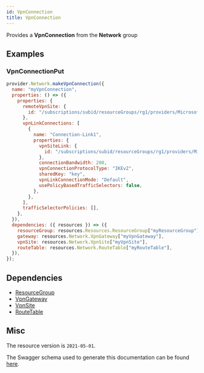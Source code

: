 ```yaml
---
id: VpnConnection
title: VpnConnection
---
```

Provides a **VpnConnection** from the **Network** group
## Examples
### VpnConnectionPut
```js
provider.Network.makeVpnConnection({
  name: "myVpnConnection",
  properties: () => ({
    properties: {
      remoteVpnSite: {
        id: "/subscriptions/subid/resourceGroups/rg1/providers/Microsoft.Network/vpnSites/vpnSite1",
      },
      vpnLinkConnections: [
        {
          name: "Connection-Link1",
          properties: {
            vpnSiteLink: {
              id: "/subscriptions/subid/resourceGroups/rg1/providers/Microsoft.Network/vpnSites/vpnSite1/vpnSiteLinks/siteLink1",
            },
            connectionBandwidth: 200,
            vpnConnectionProtocolType: "IKEv2",
            sharedKey: "key",
            vpnLinkConnectionMode: "Default",
            usePolicyBasedTrafficSelectors: false,
          },
        },
      ],
      trafficSelectorPolicies: [],
    },
  }),
  dependencies: ({ resources }) => ({
    resourceGroup: resources.Resources.ResourceGroup["myResourceGroup"],
    gateway: resources.Network.VpnGateway["myVpnGateway"],
    vpnSite: resources.Network.VpnSite["myVpnSite"],
    routeTable: resources.Network.RouteTable["myRouteTable"],
  }),
});

```
## Dependencies
- [ResourceGroup](../Resources/ResourceGroup.md)
- [VpnGateway](../Network/VpnGateway.md)
- [VpnSite](../Network/VpnSite.md)
- [RouteTable](../Network/RouteTable.md)
## Misc
The resource version is `2021-05-01`.

The Swagger schema used to generate this documentation can be found [here](https://github.com/Azure/azure-rest-api-specs/tree/main/specification/network/resource-manager/Microsoft.Network/stable/2021-05-01/virtualWan.json).
